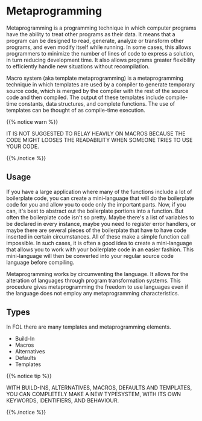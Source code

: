 # Metaprogramming

Metaprogramming is a programming technique in which computer programs have the ability to treat other programs as their data. It means that a program can be designed to read, generate, analyze or transform other programs, and even modify itself while running. In some cases, this allows programmers to minimize the number of lines of code to express a solution, in turn reducing development time. It also allows programs greater flexibility to efficiently handle new situations without recompilation. 

Macro system (aka template metaprogramming) is a metaprogramming technique in which templates are used by a compiler to generate temporary source code, which is merged by the compiler with the rest of the source code and then compiled. The output of these templates include compile-time constants, data structures, and complete functions. The use of templates can be thought of as compile-time execution.

{{% notice warn %}}

IT IS NOT SUGGESTED TO RELAY HEAVILY ON MACROS BECAUSE THE CODE MIGHT LOOSES THE READABILITY WHEN SOMEONE TRIES TO USE YOUR CODE.

{{% /notice %}}

## Usage

If you have a large application where many of the functions include a lot of boilerplate code, you can create a mini-language that will do the boilerplate code for you and allow you to code only the important parts. Now, if you can, it's best to abstract out the boilerplate portions into a function. But often the boilerplate code isn't so pretty. Maybe there's a list of variables to be declared in every instance, maybe you need to register error handlers, or maybe there are several pieces of the boilerplate that have to have code inserted in certain circumstances. All of these make a simple function call impossible. In such cases, it is often a good idea to create a mini-language that allows you to work with your boilerplate code in an easier fashion. This mini-language will then be converted into your regular source code language before compiling.

Metaprogramming works by circumventing the language. It allows for the alteration of languages through program transformation systems. This procedure gives metaprogramming the freedom to use languages even if the language does not employ any metaprogramming characteristics.

## Types
In FOL there are many templates and metaprogramming elements. 

- Build-In
- Macros
- Alternatives
- Defaults
- Templates


{{% notice tip %}}

WITH BUILD-INS, ALTERNATIVES, MACROS, DEFAULTS AND TEMPLATES, YOU CAN COMPLETELY MAKE A NEW TYPESYSTEM, WITH ITS OWN KEYWORDS, IDENTIFIERS, AND BEHAVIOUR.

{{% /notice %}}


